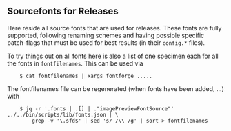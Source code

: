 ## Sourcefonts for Releases

Here reside all source fonts that are used for releases. These fonts
are fully supported, following renaming schemes and having possible specific
patch-flags that must be used for best results (in their `config.*` files).

To try things out on all fonts here is also a list of one specimen each for
all the fonts in `fontfilenames`. This can be used via

        $ cat fontfilenames | xargs fontforge .....

The fontfilenames file can be regenerated (when fonts have been added, ...) with

        $ jq -r '.fonts | .[] | ."imagePreviewFontSource"' ../../bin/scripts/lib/fonts.json | \
            grep -v '\.sfd$' | sed 's/ /\\ /g' | sort > fontfilenames
